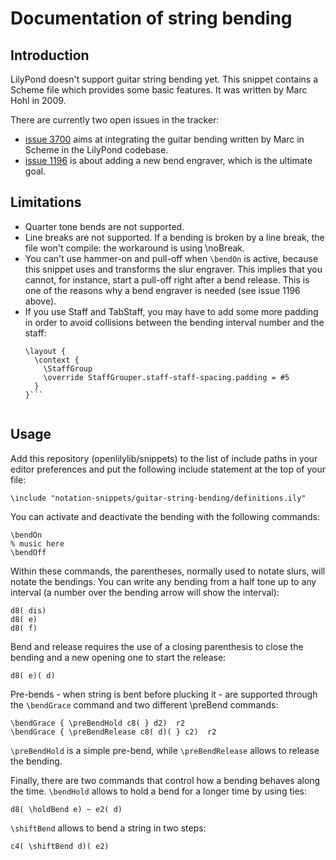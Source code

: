 Documentation of string bending
===============================

Introduction
------------

LilyPond doesn't support guitar string bending yet.  This snippet
contains a Scheme file which provides some basic features.  It was
written by Marc Hohl in 2009.

There are currently two open issues in the tracker:

* [issue 3700](https://code.google.com/p/lilypond/issues/detail?id=3700)
  aims at integrating the guitar bending written by Marc in Scheme
  in the LilyPond codebase.
* [issue 1196](https://code.google.com/p/lilypond/issues/detail?id=1196)
  is about adding a new bend engraver, which is the ultimate goal.


Limitations
-----------

* Quarter tone bends are not supported.
* Line breaks are not supported.  If a bending is broken by a line
  break, the file won't compile: the workaround is using \noBreak.
* You can't use hammer-on and pull-off when `\bendOn` is active, because
  this snippet uses and transforms the slur engraver.  This implies that
  you cannot, for instance, start a pull-off right after a bend release.
  This is one of the reasons why a bend engraver is needed (see
  issue 1196 above).
* If you use Staff and TabStaff, you may have to add some more padding
  in order to avoid collisions between the bending interval number and
  the staff:
  ```
  \layout {
    \context {
      \StaffGroup
      \override StaffGrouper.staff-staff-spacing.padding = #5
    }
  }```


Usage
-----

Add this repository (openlilylib/snippets) to the list of include paths
in your editor preferences and put the following include statement at
the top of your file:

    \include "notation-snippets/guitar-string-bending/definitions.ily"

You can activate and deactivate the bending with the following commands:

    \bendOn
    % music here
    \bendOff

Within these commands, the parentheses, normally used to notate slurs,
will notate the bendings.  You can write any bending from a half
tone up to any interval (a number over the bending arrow will show
the interval):

    d8( dis)
    d8( e)
    d8( f)

Bend and release requires the use of a closing parenthesis to close the
bending and a new opening one to start the release:

    d8( e)( d)

Pre-bends - when string is bent before plucking it - are supported
through the `\bendGrace` command and two different \preBend commands:

    \bendGrace { \preBendHold c8( } d2)  r2
    \bendGrace { \preBendRelease c8( d)( } c2)  r2

`\preBendHold` is a simple pre-bend, while `\preBendRelease` allows to
release the bending.

Finally, there are two commands that control how a bending behaves
along the time.  `\bendHold` allows to hold a bend for a longer time
by using ties:

    d8( \holdBend e) ~ e2( d)

`\shiftBend` allows to bend a string in two steps:

    c4( \shiftBend d)( e2)
